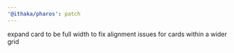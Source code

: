 ```yaml
---
'@ithaka/pharos': patch
---
```


expand card to be full width to fix alignment issues for cards within a wider grid
